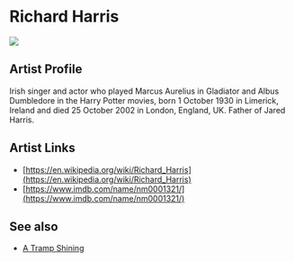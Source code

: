 # Richard Harris

![](../../asssets/artists/Richard_Harris.png)

## Artist Profile

Irish singer and actor who played Marcus Aurelius in Gladiator and Albus Dumbledore in the Harry Potter movies, born 1 October 1930 in Limerick, Ireland and died 25 October 2002 in London, England, UK. Father of Jared Harris.

## Artist Links

- [https://en.wikipedia.org/wiki/Richard_Harris](https://en.wikipedia.org/wiki/Richard_Harris)
- [https://www.imdb.com/name/nm0001321/](https://www.imdb.com/name/nm0001321/)


## See also

- [A Tramp Shining](Richard_Harris-A_Tramp_Shining.md)
